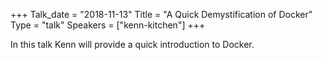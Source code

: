 +++
Talk_date = "2018-11-13"
Title = "A Quick Demystification of Docker"
Type = "talk"
Speakers = ["kenn-kitchen"]
+++

In this talk Kenn will provide a quick introduction to Docker.
